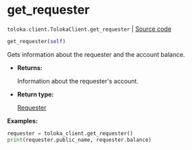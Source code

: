 # get_requester
`toloka.client.TolokaClient.get_requester` | [Source code](https://github.com/Toloka/toloka-kit/blob/v1.2.2/src/client/__init__.py#L3451)

```python
get_requester(self)
```

Gets information about the requester and the account balance.


* **Returns:**

  Information about the requester's account.

* **Return type:**

  [Requester](toloka.client.requester.Requester.md)

**Examples:**


```python
requester = toloka_client.get_requester()
print(requester.public_name, requester.balance)
```
